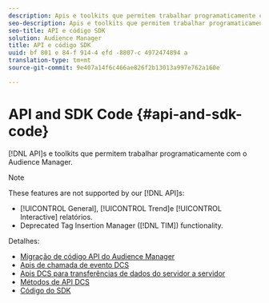 ```yaml
---
description: Apis e toolkits que permitem trabalhar programaticamente com o Audience Manager.
seo-description: Apis e toolkits que permitem trabalhar programaticamente com o Audience Manager.
seo-title: API e código SDK
solution: Audience Manager
title: API e código SDK
uuid: bf 801 e 84-f 914-4 efd -8807-c 4972474894 a
translation-type: tm+mt
source-git-commit: 9e407a14f6c466ae826f2b13013a997e762a160e

---
```



# API and SDK Code {#api-and-sdk-code}

[!DNL API]s e toolkits que permitem trabalhar programaticamente com o Audience Manager.

>[!NOTE]
>
>These features are not supported by our [!DNL API]s:
>
>* [!UICONTROL General], [!UICONTROL Trend]e [!UICONTROL Interactive] relatórios.
>* Deprecated Tag Insertion Manager ([!DNL TIM]) functionality.


Detalhes:

* [Migração de código API do Audience Manager](api-swagger-migration.md)
* [Apis de chamada de evento DCS](dcs-intro/dcs-event-calls/dcs-event-calls.md)
* [Apis DCS para transferências de dados do servidor a servidor](dcs-intro/dcs-s2s/dcs-s2s.md)
* [Métodos de API DCS](dcs-intro/dcs-api-reference/dcs-api-methods.md)
* [Código do SDK](/help/using/api/aam-sdk.md)
